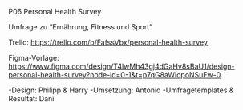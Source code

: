 P06 Personal Health Survey
  
Umfrage zu “Ernährung, Fitness und Sport”
  
Trello: https://trello.com/b/FafssVbx/personal-health-survey
  
Figma-Vorlage:
https://www.figma.com/design/T4lwMh43gj4dGaHv8sBaU1/design-personal-health-survey?node-id=0-1&t=p7qG8aWlopoNSuFw-0
  
-Design: Philipp & Harry
-Umsetzung: Antonio
-Umfragetemplates & Resultat: Dani




